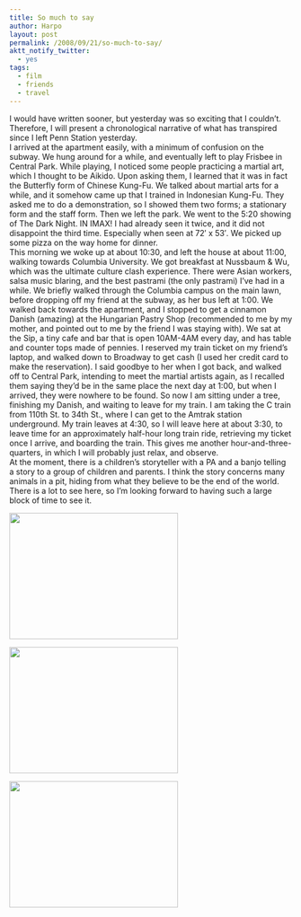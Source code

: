 ```yaml
---
title: So much to say
author: Harpo
layout: post
permalink: /2008/09/21/so-much-to-say/
aktt_notify_twitter:
  - yes
tags:
  - film
  - friends
  - travel
---
```

I would have written sooner, but yesterday was so exciting that I couldn&#8217;t. Therefore, I will present a chronological narrative of what has transpired since I left Penn Station yesterday.  
I arrived at the apartment easily, with a minimum of confusion on the subway. We hung around for a while, and eventually left to play Frisbee in Central Park. While playing, I noticed some people practicing a martial art, which I thought to be Aikido. Upon asking them, I learned that it was in fact the Butterfly form of Chinese Kung-Fu. We talked about martial arts for a while, and it somehow came up that I trained in Indonesian Kung-Fu. They asked me to do a demonstration, so I showed them two forms; a stationary form and the staff form. Then we left the park. We went to the 5:20 showing of The Dark Night. IN IMAX! I had already seen it twice, and it did not disappoint the third time. Especially when seen at 72&#8242; x 53&#8242;. We picked up some pizza on the way home for dinner.  
This morning we woke up at about 10:30, and left the house at about 11:00, walking towards Columbia University. We got breakfast at Nussbaum & Wu, which was the ultimate culture clash experience. There were Asian workers, salsa music blaring, and the best pastrami (the only pastrami) I&#8217;ve had in a while. We briefly walked through the Columbia campus on the main lawn, before dropping off my friend at the subway, as her bus left at 1:00. We walked back towards the apartment, and I stopped to get a cinnamon Danish (amazing) at the Hungarian Pastry Shop (recommended to me by my mother, and pointed out to me by the friend I was staying with). We sat at the Sip, a tiny cafe and bar that is open 10AM-4AM every day, and has table and counter tops made of pennies. I reserved my train ticket on my friend&#8217;s laptop, and walked down to Broadway to get cash (I used her credit card to make the reservation). I said goodbye to her when I got back, and walked off to Central Park, intending to meet the martial artists again, as I recalled them saying they&#8217;d be in the same place the next day at 1:00, but when I arrived, they were nowhere to be found. So now I am sitting under a tree, finishing my Danish, and waiting to leave for my train. I am taking the C train from 110th St. to 34th St., where I can get to the Amtrak station underground. My train leaves at 4:30, so I will leave here at about 3:30, to leave time for an approximately half-hour long train ride, retrieving my ticket once I arrive, and boarding the train. This gives me another hour-and-three-quarters, in which I will probably just relax, and observe.  
At the moment, there is a children&#8217;s storyteller with a PA and a banjo telling a story to a group of children and parents. I think the story concerns many animals in a pit, hiding from what they believe to be the end of the world.  
There is a lot to see here, so I&#8217;m looking forward to having such a large block of time to see it.

[<img src="http://harpojaeger.github.io/assets/media/wp-content/uploads/2008/09/l-640-480-2ffdb576-833f-4651-bee5-77cc78ed80e3.jpeg" alt="" width="300" height="225" class="alignnone size-full wp-image-364" />][1]

[<img src="http://harpojaeger.github.io/assets/media/wp-content/uploads/2008/09/l-640-480-d7eaa188-e92e-4e77-a201-7a285bac3cbb.jpeg" alt="" width="300" height="225" class="alignnone size-full wp-image-364" />][2]

[<img src="http://harpojaeger.github.io/assets/media/wp-content/uploads/2008/09/l-640-480-4d7d156c-94f1-447d-8f49-e2883bfae7dc.jpeg" alt="" width="300" height="225" class="alignnone size-full wp-image-364" />][3]

 [1]: http://harpojaeger.github.io/assets/media/wp-content/uploads/2008/09/l-640-480-2ffdb576-833f-4651-bee5-77cc78ed80e3.jpeg
 [2]: http://harpojaeger.github.io/assets/media/wp-content/uploads/2008/09/l-640-480-d7eaa188-e92e-4e77-a201-7a285bac3cbb.jpeg
 [3]: http://harpojaeger.github.io/assets/media/wp-content/uploads/2008/09/l-640-480-4d7d156c-94f1-447d-8f49-e2883bfae7dc.jpeg